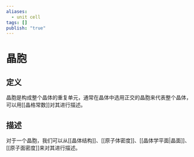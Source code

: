 ```yaml
---
aliases:
  - unit cell
tags: []
publish: "true"
---
```


# 晶胞

## 定义

晶胞是构成整个晶体的重复单元，通常在晶体中选用正交的晶胞来代表整个晶体，可以用[[晶格常数]]对其进行描述。

## 描述

对于一个晶胞，我们可以从[[晶体结构]]、[[原子体密度]]、[[晶体学平面|晶面]]、 [[原子面密度]]来对其进行描述。